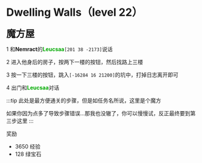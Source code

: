 # Dwelling Walls（level 22）
<span style="font-size: 25px;">**魔方屋**</span>

1 和**Nemract**的<font color=00AA00>**Leucsaa**</font>`[201 38 -2173]`说话

2 进入他身后的房子，按两下一楼的按钮，然后找路上三楼

3 按一下三楼的按钮，跳入`[-16284 16 21200]`的坑中，打掉日志离开即可

4 出门和<font color=00AA00>**Leucsaa**</font>对话

:::tip
此处是最方便通关的步骤，但是如任务名所说，这里是个魔方

如果你因为点多了导致步骤错误...那我也没辙了，你可以慢慢试，反正最终要到第三步这里
:::

奖励
+ 3650 经验 
+ 128 绿宝石